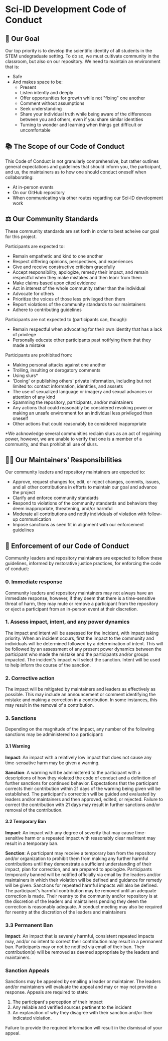 # Sci-ID Development Code of Conduct

## 🎯 Our Goal

Our top priority is to develop the scientific identity of all students in the STEM undegraduate setting. To do so, we must cultivate community in the classroom, but also on our repository. We need to maintain an environment that is:

* Safe
* And makes space to be:
  * Present
  * Listen intently and deeply
  * Offer opportunities for growth while not "fixing" one another
  * Comment without assumptions
  * Seek understanding 
  * Share your individual truth while being aware of the differences between you and others, even if you share similar identities
  * Turning to wonder and learning when things get difficult or uncomfortable

## 📚 The Scope of our Code of Conduct

This Code of Conduct is not granularly comprehensive, but rather outlines general expectations and guidelines that should inform you, the participant, and us, the maintainers as to how one should conduct oneself when collaborating:
* At in-person events
* On our GitHub repository
* When communicating via other routes regarding our Sci-ID development work

## ⚖️ Our Community Standards

These community standards are set forth in order to best acheive our goal for this project.

Participants are expected to:

* Remain empathetic and kind to one another
* Respect differing opinions, perspectives, and experiences
* Give and receive constructive criticism gracefully
* Accept responsibility, apologize, remedy their impact, and remain respectful when they make mistakes and then leanr from them
* Make claims based upon cited evidence
* Act in interest of the whole community rather than the individual
* Advocate for others
* Prioritize the voices of those less privileged then them
* Report violations of the community standards to our maintainers
* Adhere to contributing guidelines

Participants are not expected to (participants can, though):

* Remain respectful when advocating for their own identity that has a lack of privilege
* Personally educate other participants past notifying them that they made a mistake

Participants are prohibited from:

* Making personal attacks against one another
* Trolling, insulting or derogatory comments
* Using slurs*
* 'Doxing' or publishing others' private information, including but not limited to: contact information, identities, and asssets
* The use of sexualized language or imagery and sexual advances or attention of any kind
* Spamming the repository, participants, and/or maintainers
* Any actions that could reasonably be considered revoking power or making an unsafe environment for an individual less privileged than oneself
* Other actions that could reasonably be considered inappropriate

*We acknowledge several communities reclaim slurs as an act of regaining power, however, we are unable to verify that one is a member of a community, and thus prohibit all use of slurs.

## 👩‍💻 Our Maintainers' Responsibilities

Our community leaders and repository maintainers are expected to:

* Approve, request changes for, edit, or reject changes, commits, issues, and all other contributions in efforts to maintain our goal and advance the project
* Clarify and enforce community standards
* Respond to violations of the community standards and behaviors they deem inappropriate, threatening, and/or harmful
* Moderate all contributions and notify individuals of violation with follow-up communication
* Impose sanctions as seen fit in alignment with our enforcement guidelines

## 🤝 Enforcement of our Code of Conduct

Community leaders and repository maintainers are expected to follow these guidelines, informed by restorative justice practices, for enforcing the code of conduct:

### 0. Immediate response

Community leaders and repository maintainers may not always have an immediate response, however, if they deem that there is a time-sensitive threat of harm, they may mute or remove a participant from the repository or eject a participant from an in-person event at their discretion.

### 1. Assess impact, intent, and any power dynamics

The impact and intent will be assessed for the incident, with impact taking priority. When an incident occurs, first the impact to the community and individuals will be determined followed by a determination of intent. This will be followed by an assessment of any present power dynamics between the participant who made the mistake and the participants and/or groups impacted. The incident's impact will select the sanction. Intent will be used to help inform the course of the sanction.

### 2. Corrective action

The impact will be mitigated by maintainers and leaders as effectively as possible. This may include an announcement or comment identifying the mistake and making a correction in a contribution. In some instances, this may result in the removal of a contribution.

### 3. Sanctions

Depending on the magnitude of the impact, any number of the following sanctions may be administered to a participant:

#### 3.1 Warning

**Impact**: An impact with a relatively low impact that does not cause any time-sensative harm may be given a warning.

**Sanction**: A warning will be administered to the participant with a descriptions of how they violated the code of conduct and a definition of further sanctions for continued behavior. Expectations that the participant corrects their contribution within 21 days of the warning being given will be established. The participant's correction will be guided and evaluated by leaders and/or maintainers and then approved, edited, or rejected. Failure to correct the contribution with 21 days may result in further sanctions and/or removal of the contribution.

#### 3.2 Temporary Ban

**Impact**: An impact with any degree of severity that may cause time-sensitive harm or a repeated impact with reasonably clear malintent may result in a temporary ban.

**Senction**: A participant may receive a temporary ban from the repository and/or organization to prohibit them from making any further harmful contributions until they demonstrate a sufficient understanding of their impact, plan for correction, and are prepared to apologize. Participants temporarily banned will be notified officially via email by the leaders and/or maintainers in which their violation will be defined and guidance for remedy will be given. Sanctions for repeated harmful impacts will also be defined. The participant's harmful contribution may be removed until an adequate correction is made. Their reentry to the community and/or repository is at the discretion of the leaders and maintainers pending they deem the correction is reasonably adequate. A conduct meeting may also be required for reentry at the discretion of the leaders and maintainers

### 3.3 Permanent Ban

**Impact**: An impact that is severely harmful, consistent repeated impacts may, and/or no intent to correct their contribution may result in a permanent ban. Participants may or not be notified via email of their ban. Their contribution(s) will be removed as deemed appropriate by the leaders and maintainers.

### Sanction Appeals

Sanctions may be appealed by emailing a leader or maintainer. The leaders and/or maintainers will evaluate the appeal and may or may not provide a response. Appeals are required to state:

1. The participant's perception of their impact
2. Any reliable and verified sources pertinent to the incident
3. An explanation of why they disagree with their sanction and/or their indicated violation.

Failure to provide the required information will result in the dismissal of your appeal.